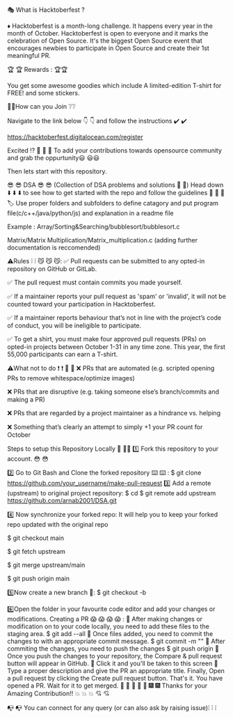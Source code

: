 🎭 What is Hacktoberfest ?

♦️ Hacktoberfest is a month-long challenge. It happens every year in the month of October. Hacktoberfest is open to everyone and it marks the celebration of Open Source. It's the biggest Open Source event that encourages newbies to participate in Open Source and create their 1st meaningful PR.


🏆 🏆 Rewards : 🏆🏆

You get some awesome goodies which include A limited-edition T-shirt for FREE! and some stickers.

🤔🤔How can you Join ❔❔

Navigate to the link below 👇 👇 and follow the instructions ✔️ ✔️

https://hacktoberfest.digitalocean.com/register

Excited ⁉️ 🤩 🤩 🤩
To add your contributions towards opensource community and grab the oppurtunity😃 😃😃

Then lets start with this repository.

😎 😎 DSA 😎 😎 (Collection of DSA problems and solutions 📔 📔)
Head down ⬇️ ⬇️ ⬇️ to see how to get started with the repo and follow the guidelines 🎯 🎯 🎯
🏷️ Use proper folders and subfolders to define catagory and put program file(c/c++/java/python/js) and explanation in a readme file

Example : Array/Sorting&Searching/bubblesort/bubblesort.c

Matrix/Matrix Multiplication/Matrix_multiplication.c (adding further documentation is reccomended)

⚠️Rules ❕ ❕ 😼 😼 😼:
✅ Pull requests can be submitted to any opted-in repository on GitHub or GitLab.

✅ The pull request must contain commits you made yourself.

✅ If a maintainer reports your pull request as 'spam' or 'invalid', it will not be counted toward your participation in Hacktoberfest.

✅ If a maintainer reports behaviour that’s not in line with the project’s code of conduct, you will be ineligible to participate.

✅ To get a shirt, you must make four approved pull requests (PRs) on opted-in projects between October 1-31 in any time zone. This year, the first 55,000 participants can earn a T-shirt.

⚠️What not to do ❗ ❗ 😤 😤
❌ PRs that are automated (e.g. scripted opening PRs to remove whitespace/optimize images)

❌ PRs that are disruptive (e.g. taking someone else’s branch/commits and making a PR)

❌ PRs that are regarded by a project maintainer as a hindrance vs. helping

❌ Something that’s clearly an attempt to simply +1 your PR count for October

Steps to setup this Repository Locally 🧐 🧐🧐
1️⃣ Fork this repository to your account. 😳 😳


2️⃣ Go to Git Bash and Clone the forked repository ⌨️ ⌨️ :
   $ git clone https://github.com/your_username/make-pull-request
3️⃣ Add a remote (upstream) to original project repository:
$ cd <cloned-folder> $ git remote add upstream https://github.com/arnab2001/DSA.git

4️⃣ Now synchronize your forked repo:
It will help you to keep your forked repo updated with the original repo

$ git checkout main

$ git fetch upstream

$ git merge upstream/main

$ git push origin main

5️⃣Now create a new branch 🧵:
$ git checkout -b <feature-branch>

6️⃣Open the folder in your favourite code editor and add your changes or modifications.
Creating a PR 😱 😱 😱 😱 :
🔺 After making changes or modification on to your code locally, you need to add these files to the staging area.
  $ git add --all
🔺 Once files added, you need to commit the changes to with an appropriate commit message.
  $ git commit -m "<your-message>"
🔺 After commiting the changes, you need to push the changes
   $ git push origin <your-created-branch-name>
🔺 Once you push the changes to your repository, the Compare & pull request button will appear in GitHub.
🔺 Click it and you'll be taken to this screen
🔺 Type a proper description and give the PR an appropriate title. Finally, Open a pull request by clicking the Create pull request button.
That's it. You have opened a PR. Wait for it to get merged. 🥳 🥳 🥳
🎊 🎊 🎆 🎆 Thanks for your Amazing Contribution!! 💥 💥 💥 💘 💘


📭 📭 You can connect for any query (or can also ask by raising issue)❕ ❕ ❕
